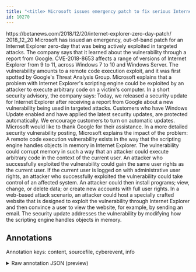 ```yaml
---
title: "<title> Microsoft issues emergency patch to fix serious Internet Explorer zero-day vulnerability </title>"
id: 10270
---
```


<title> Microsoft issues emergency patch to fix serious Internet Explorer zero-day vulnerability </title>
<source> https://betanews.com/2018/12/20/internet-explorer-zero-day-patch/ </source>
<date> 2018_12_20 </date>
<text>
Microsoft has issued an emergency, out-of-band patch for an Internet Explorer zero-day that was being actively exploited in targeted attacks.
The company says that it learned about the vulnerability through a report from Google. CVE-2018-8653 affects a range of versions of Internet Explorer from 9 to 11, across Windows 7 to 10 and Windows Server.
The vulnerability amounts to a remote code execution exploit, and it was first spotted by Google's Threat Analysis Group. Microsoft explains that a problem with Internet Explorer's scripting engine could be exploited by an attacker to execute arbitrary code on a victim's computer.
In a short security advisory, the company says:
Today, we released a security update for Internet Explorer after receiving a report from Google about a new vulnerability being used in targeted attacks.
Customers who have Windows Update enabled and have applied the latest security updates, are protected automatically. We encourage customers to turn on automatic updates.
Microsoft would like to thank Google for their assistance.
In a more detailed security vulnerability posting, Microsoft explains the impact of the problem:
A remote code execution vulnerability exists in the way that the scripting engine handles objects in memory in Internet Explorer. The vulnerability could corrupt memory in such a way that an attacker could execute arbitrary code in the context of the current user. An attacker who successfully exploited the vulnerability could gain the same user rights as the current user. If the current user is logged on with administrative user rights, an attacker who successfully exploited the vulnerability could take control of an affected system. An attacker could then install programs; view, change, or delete data; or create new accounts with full user rights.
In a web-based attack scenario, an attacker could host a specially crafted website that is designed to exploit the vulnerability through Internet Explorer and then convince a user to view the website, for example, by sending an email.
The security update addresses the vulnerability by modifying how the scripting engine handles objects in memory.
</text>



## Annotations

Annotation keys: content, sourcefile, cyberevent, info

<details>
<summary>Raw annotation JSON (preview)</summary>

```json
{
  "content": "Microsoft has issued an emergency, out-of-band patch for an Internet Explorer zero-day that was being actively exploited in targeted attacks. The company says that it learned about the vulnerability through a report from Google. CVE-2018-8653 affects a range of versions of Internet Explorer from 9 to 11, across Windows 7 to 10 and Windows Server. The vulnerability amounts to a remote code execution exploit, and it was first spotted by Google's Threat Analysis Group. Microsoft explains that a problem with Internet Explorer's scripting engine could be exploited by an attacker to execute arbitrary code on a victim's computer. In a short security advisory, the company says: Today, we released a security update for Internet Explorer after receiving a report from Google about a new vulnerability being used in targeted attacks. Customers who have Windows Update enabled and have applied the latest security updates, are protected automatically. We encourage customers to turn on automatic updates. Microsoft would like to thank Google for their assistance. In a more detailed security vulnerability posting, Microsoft explains the impact of the problem: A remote code execution vulnerability exists in the way that the scripting engine handles objects in memory in Internet Explorer. The vulnerability could corrupt memory in such a way that an attacker could execute arbitrary code in the context of the current user. An attacker who successfully exploited the vulnerability could gain the same user rights as the current user. If the current user is logged on with administrative user rights, an attacker who successfully exploited the vulnerability could take control of an affected system. An attacker could then install programs; view, change, or delete data; or create new accounts with full user rights. In a web-based attack scenario, an attacker could host a specially crafted website that is designed to exploit the vulnerability through Internet Explorer and then convince a user to view the website, for example, by sending an email. The security update addresses the vulnerability by modifying how the scripting engine handles objects in memory.",
  "sourcefile": "10270.txt",
  "cyberevent": {
    "hopper": [
      {
        "index": 0,
        "relation": "Same",
        "events": [
          {
            "index": "E12",
            "type": "Attack",
            "realis": "Generic",
            "nugget": {
              "startOffset": 1904,
              "index": "T42",
              "endOffset": 1915,
              "text": "is designed"
            },
            "argument": [
              {
                "index": "T41",
                "text": "crafted website",
                "endOffset": 1898,
                "role": {
                  "type": "Trusted-Entity"
                },
                "startOffset": 1883,
                "type": "Website"
              },
              {
                "index": "T40",
                "text": "attacker",
                "endOffset": 1859,
                "role": {
                  "type": "Attacker"
                },
                "startOffset": 1851,
                "type": "Person"
              },
              {
                "index": "T43",
                "text": "exploit the vulnerability through Internet Explorer",
                "endOffset": 1970,
                "role": {
                  "CAPEC-Meta": "Object Injection",
                  "type": "Attack-Pattern",
                  "confidence": 0.9067783355712891
                },
                "startOffset": 1919,
                "type": "Capabilities"
              }
            ],
            "subtype": "Phishing"
          },
          {
            "index": "E10",
            "type": "Attack",
            "realis": "Generic",
            "nugget": {
              "startOffset": 1980,
              "index": "T23",
              "endOffset": 1988,
              "text": "convince"
            },
      
```
</details>
